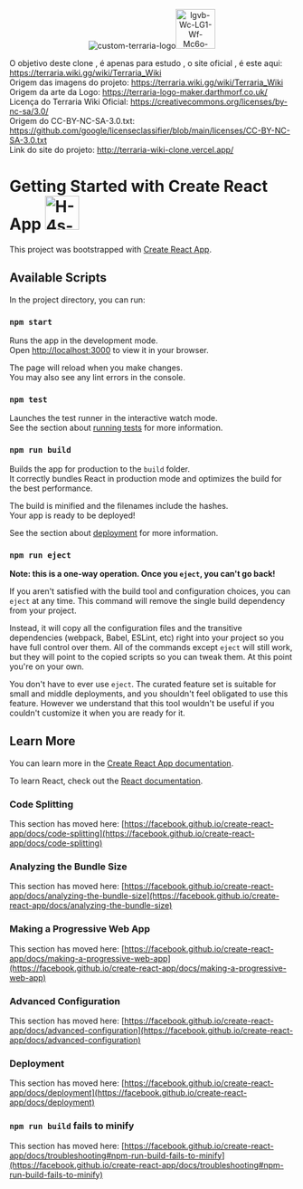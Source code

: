<p align="center"><img src="https://i.ibb.co/H7x5dCb/custom-terraria-logo.png" alt="custom-terraria-logo" border="0"><img src="https://i.ibb.co/rfXym3K/lgvb-Wc-LG1-Wf-Mc6o-Xe-C1q9-A.gif" alt="lgvb-Wc-LG1-Wf-Mc6o-Xe-C1q9-A" border="0" width="70"></p>

O objetivo deste clone , é apenas para estudo , o site oficial , é este aqui: https://terraria.wiki.gg/wiki/Terraria_Wiki<br/>
Origem das imagens do projeto: https://terraria.wiki.gg/wiki/Terraria_Wiki<br/>
Origem da arte da Logo: https://terraria-logo-maker.darthmorf.co.uk/<br/>
Licença do Terraria Wiki Oficial: https://creativecommons.org/licenses/by-nc-sa/3.0/<br/>
Origem do CC-BY-NC-SA-3.0.txt: https://github.com/google/licenseclassifier/blob/main/licenses/CC-BY-NC-SA-3.0.txt<br/>
Link do site do projeto: http://terraria-wiki-clone.vercel.app/

# Getting Started with Create React App <img src="https://i.ibb.co/SsCXk4C/H-4s-Lwd-Nzez-Zy-Dj-ZByy-S2-Q.gif" alt="H-4s-Lwd-Nzez-Zy-Dj-ZByy-S2-Q" border="0" width="60">

This project was bootstrapped with [Create React App](https://github.com/facebook/create-react-app).

## Available Scripts

In the project directory, you can run:

### `npm start`

Runs the app in the development mode.\
Open [http://localhost:3000](http://localhost:3000) to view it in your browser.

The page will reload when you make changes.\
You may also see any lint errors in the console.

### `npm test`

Launches the test runner in the interactive watch mode.\
See the section about [running tests](https://facebook.github.io/create-react-app/docs/running-tests) for more information.

### `npm run build`

Builds the app for production to the `build` folder.\
It correctly bundles React in production mode and optimizes the build for the best performance.

The build is minified and the filenames include the hashes.\
Your app is ready to be deployed!

See the section about [deployment](https://facebook.github.io/create-react-app/docs/deployment) for more information.

### `npm run eject`

**Note: this is a one-way operation. Once you `eject`, you can't go back!**

If you aren't satisfied with the build tool and configuration choices, you can `eject` at any time. This command will remove the single build dependency from your project.

Instead, it will copy all the configuration files and the transitive dependencies (webpack, Babel, ESLint, etc) right into your project so you have full control over them. All of the commands except `eject` will still work, but they will point to the copied scripts so you can tweak them. At this point you're on your own.

You don't have to ever use `eject`. The curated feature set is suitable for small and middle deployments, and you shouldn't feel obligated to use this feature. However we understand that this tool wouldn't be useful if you couldn't customize it when you are ready for it.

## Learn More

You can learn more in the [Create React App documentation](https://facebook.github.io/create-react-app/docs/getting-started).

To learn React, check out the [React documentation](https://reactjs.org/).

### Code Splitting

This section has moved here: [https://facebook.github.io/create-react-app/docs/code-splitting](https://facebook.github.io/create-react-app/docs/code-splitting)

### Analyzing the Bundle Size

This section has moved here: [https://facebook.github.io/create-react-app/docs/analyzing-the-bundle-size](https://facebook.github.io/create-react-app/docs/analyzing-the-bundle-size)

### Making a Progressive Web App

This section has moved here: [https://facebook.github.io/create-react-app/docs/making-a-progressive-web-app](https://facebook.github.io/create-react-app/docs/making-a-progressive-web-app)

### Advanced Configuration

This section has moved here: [https://facebook.github.io/create-react-app/docs/advanced-configuration](https://facebook.github.io/create-react-app/docs/advanced-configuration)

### Deployment

This section has moved here: [https://facebook.github.io/create-react-app/docs/deployment](https://facebook.github.io/create-react-app/docs/deployment)

### `npm run build` fails to minify

This section has moved here: [https://facebook.github.io/create-react-app/docs/troubleshooting#npm-run-build-fails-to-minify](https://facebook.github.io/create-react-app/docs/troubleshooting#npm-run-build-fails-to-minify)
